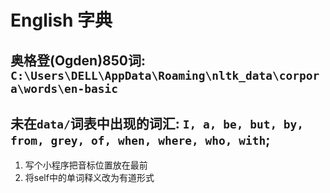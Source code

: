 # English 字典

## 奥格登(Ogden)850词: `C:\Users\DELL\AppData\Roaming\nltk_data\corpora\words\en-basic`
## 未在`data/`词表中出现的词汇: `I, a, be, but, by, from, grey, of, when, where, who, with`;
 
 1. 写个小程序把音标位置放在最前
2. 将self中的单词释义改为有道形式

